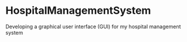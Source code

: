 # HospitalManagementSystem

Developing a graphical user interface (GUI) for my hospital management system
